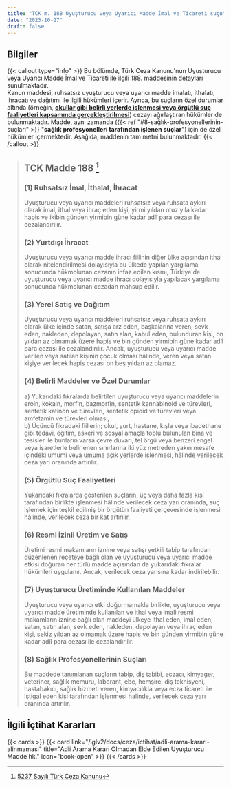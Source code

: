 ```yaml
---
title: "TCK m. 188 Uyuşturucu veya Uyarıcı Madde İmal ve Ticareti suçu"
date: "2023-10-27"
draft: false
---
```


## Bilgiler

{{< callout type="info" >}}
Bu bölümde, Türk Ceza Kanunu'nun Uyuşturucu veya Uyarıcı Madde İmal ve Ticareti ile ilgili 188. maddesinin detayları sunulmaktadır.  
Kanun maddesi, ruhsatsız uyuşturucu veya uyarıcı madde imalatı, ithalatı, ihracatı ve dağıtımı ile ilgili hükümleri içerir. Ayrıca, bu suçların özel durumlar altında (örneğin, [**okullar gibi belirli yerlerde işlenmesi veya örgütlü suç faaliyetleri kapsamında gerçekleştirilmesi**](#8-sağlık-profesyonellerinin-suçları)) cezayı ağırlaştıran hükümler de bulunmaktadır. Madde, aynı zamanda ({{< ref "#8-sağlık-profesyonellerinin-suçları" >}} "**sağlık profesyonelleri tarafından işlenen suçlar**") için de özel hükümler içermektedir. Aşağıda, maddenin tam metni bulunmaktadır.
{{< /callout >}}

> ## TCK Madde 188 [^1]
>
> [^1]: [5237 Sayılı Türk Ceza Kanunu](https://www.mevzuat.gov.tr/mevzuat?MevzuatNo=5237&MevzuatTur=1&MevzuatTertip=5)
>
> ### (1) Ruhsatsız İmal, İthalat, İhracat
>
> Uyuşturucu veya uyarıcı maddeleri ruhsatsız veya ruhsata aykırı olarak imal, ithal veya ihraç eden kişi, yirmi yıldan otuz yıla kadar hapis ve ikibin günden yirmibin güne kadar adlî para cezası ile cezalandırılır.
>
> ### (2) Yurtdışı İhracat
>
> Uyuşturucu veya uyarıcı madde ihracı fiilinin diğer ülke açısından ithal olarak nitelendirilmesi dolayısıyla bu ülkede yapılan yargılama sonucunda hükmolunan cezanın infaz edilen kısmı, Türkiye'de uyuşturucu veya uyarıcı madde ihracı dolayısıyla yapılacak yargılama sonucunda hükmolunan cezadan mahsup edilir.
>
> ### (3) Yerel Satış ve Dağıtım
>
> Uyuşturucu veya uyarıcı maddeleri ruhsatsız veya ruhsata aykırı olarak ülke içinde satan, satışa arz eden, başkalarına veren, sevk eden, nakleden, depolayan, satın alan, kabul eden, bulunduran kişi, on yıldan az olmamak üzere hapis ve bin günden yirmibin güne kadar adlî para cezası ile cezalandırılır. Ancak, uyuşturucu veya uyarıcı madde verilen veya satılan kişinin çocuk olması hâlinde, veren veya satan kişiye verilecek hapis cezası on beş yıldan az olamaz.
>
> ### (4) Belirli Maddeler ve Özel Durumlar
>
> a) Yukarıdaki fıkralarda belirtilen uyuşturucu veya uyarıcı maddelerin eroin, kokain, morfin, bazmorfin, sentetik kannabinoid ve türevleri, sentetik katinon ve türevleri, sentetik opioid ve türevleri veya amfetamin ve türevleri olması,  
> b) Üçüncü fıkradaki fiillerin; okul, yurt, hastane, kışla veya ibadethane gibi tedavi, eğitim, askerî ve sosyal amaçla toplu bulunulan bina ve tesisler ile bunların varsa çevre duvarı, tel örgü veya benzeri engel veya işaretlerle belirlenen sınırlarına iki yüz metreden yakın mesafe içindeki umumi veya umuma açık yerlerde işlenmesi,
> hâlinde verilecek ceza yarı oranında artırılır.
>
> ### (5) Örgütlü Suç Faaliyetleri
>
> Yukarıdaki fıkralarda gösterilen suçların, üç veya daha fazla kişi tarafından birlikte işlenmesi hâlinde verilecek ceza yarı oranında, suç işlemek için teşkil edilmiş bir örgütün faaliyeti çerçevesinde işlenmesi hâlinde, verilecek ceza bir kat artırılır.
>
> ### (6) Resmi İzinli Üretim ve Satış
>
> Üretimi resmi makamların iznine veya satışı yetkili tabip tarafından düzenlenen reçeteye bağlı olan ve uyuşturucu veya uyarıcı madde etkisi doğuran her türlü madde açısından da yukarıdaki fıkralar hükümleri uygulanır. Ancak, verilecek ceza yarısına kadar indirilebilir.
>
> ### (7) Uyuşturucu Üretiminde Kullanılan Maddeler
>
> Uyuşturucu veya uyarıcı etki doğurmamakla birlikte, uyuşturucu veya uyarıcı madde üretiminde kullanılan ve ithal veya imali resmi makamların iznine bağlı olan maddeyi ülkeye ithal eden, imal eden, satan, satın alan, sevk eden, nakleden, depolayan veya ihraç eden kişi, sekiz yıldan az olmamak üzere hapis ve bin günden yirmibin güne kadar adlî para cezası ile cezalandırılır.
>
> ### (8) Sağlık Profesyonellerinin Suçları
>
> Bu maddede tanımlanan suçların tabip, diş tabibi, eczacı, kimyager, veteriner, sağlık memuru, laborant, ebe, hemşire, diş teknisyeni, hastabakıcı, sağlık hizmeti veren, kimyacılıkla veya ecza ticareti ile iştigal eden kişi tarafından işlenmesi halinde, verilecek ceza yarı oranında artırılır.

## İlgili İçtihat Kararları

{{< cards >}}
{{< card link="/lglv2/docs/ceza/ictihat/adli-arama-karari-alinmamasi" title="Adli Arama Kararı Olmadan Elde Edilen Uyuşturucu Madde hk." icon="book-open" >}}
{{< /cards >}}

[def]: https://www.mevzuat.gov.tr/mevzuat?MevzuatNo=5237&MevzuatTur=1&MevzuatTertip=5
